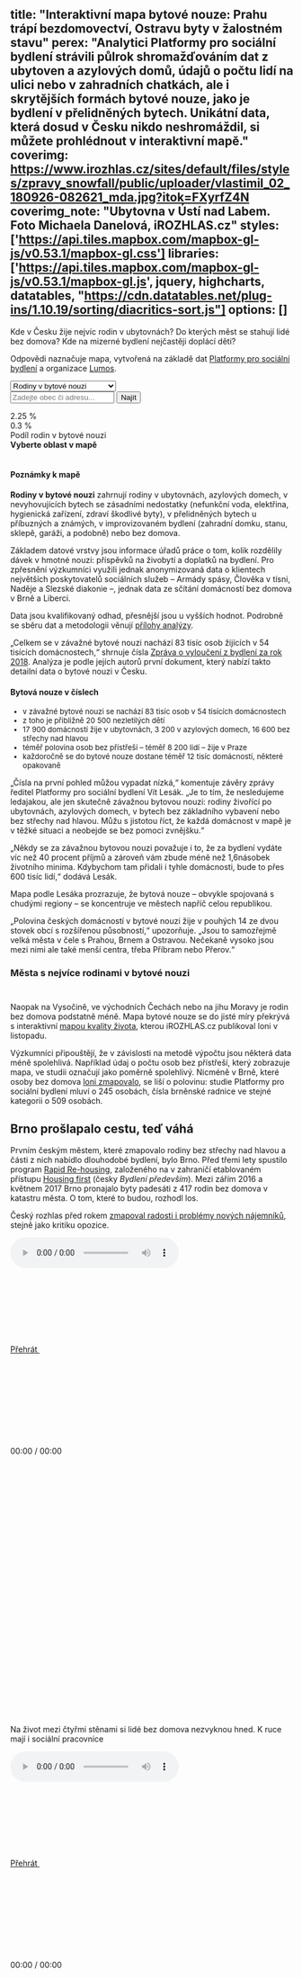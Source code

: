 title: "Interaktivní mapa bytové nouze: Prahu trápí bezdomovectví, Ostravu byty v žalostném stavu"
perex: "Analytici Platformy pro sociální bydlení strávili půlrok shromažďováním dat z ubytoven a azylových domů, údajů o počtu lidí na ulici nebo v zahradních chatkách, ale i skrytějších formách bytové nouze, jako je bydlení v přelidněných bytech. Unikátní data, která dosud v Česku nikdo neshromáždil, si můžete prohlédnout v interaktivní mapě."
coverimg: https://www.irozhlas.cz/sites/default/files/styles/zpravy_snowfall/public/uploader/vlastimil_02_180926-082621_mda.jpg?itok=FXyrfZ4N
coverimg_note: "Ubytovna v Ústí nad Labem. Foto Michaela Danelová, iROZHLAS.cz"
styles: ['https://api.tiles.mapbox.com/mapbox-gl-js/v0.53.1/mapbox-gl.css']
libraries: ['https://api.tiles.mapbox.com/mapbox-gl-js/v0.53.1/mapbox-gl.js', jquery, highcharts, datatables, "https://cdn.datatables.net/plug-ins/1.10.19/sorting/diacritics-sort.js"]
options: []
---

Kde v Česku žije nejvíc rodin v ubytovnách? Do kterých měst se stahují lidé bez domova? Kde na mizerné bydlení nejčastěji doplácí děti?

Odpovědi naznačuje mapa, vytvořená na základě dat [Platformy pro sociální bydlení](https://socialnibydleni.org/) a organizace [Lumos](https://www.wearelumos.org/czechrepublic/).

<wide>
<select id="topic_select">
	<option value="Rodiny v bytové nouzi">Rodiny v bytové nouzi</option>
	<option value="Rodiny v ubytovnách">Rodiny v ubytovnách</option>
	<option value="Rodiny v azylových domech">Rodiny v azylových domech</option>
	<option value="Osoby bez přístřeší">Osoby bez přístřeší</option>
</select>
<form action="?" id='frm-geocode'>
	<div class="inputs">
	<input type="text" id="inp-geocode" placeholder="Zadejte obec či adresu...">
	<input type="submit" id="inp-btn" value="Najít">
	</div>
</form>
<div id="map"></div>
<div id="scale">
<div id="clr_max">2.25 %</div>
<div id="clr"></div>
<div id="clr_min">0.3 %<br>Podíl rodin v bytové nouzi</div>
</div>
<div id="legend"><b>Vyberte oblast v mapě</b></div>
</wide>

<br>

<div class="b-inline">
<div class="b-inline__wrap">
<div class="b-inline__content">
<div class="text-sm">
<h4>Poznámky k mapě</h4>
<p><b>Rodiny v bytové nouzi</b> zahrnují rodiny v ubytovnách, azylových domech, v nevyhovujících bytech se zásadními nedostatky (nefunkční voda, elektřina, hygienická zařízení, zdraví škodlivé byty), v přelidněných bytech u příbuzných a známých, v improvizovaném bydlení (zahradní domku, stanu, sklepě, garáži, a podobně) nebo bez domova.</p>
<p>Základem datové vrstvy jsou informace úřadů práce o tom, kolik rozdělily dávek v hmotné nouzi: příspěvků na živobytí a doplatků na bydlení. Pro zpřesnění výzkumníci využili jednak anonymizovaná data o klientech největších poskytovatelů sociálních služeb – Armády spásy, Člověka v tísni, Naděje a Slezské diakonie –, jednak data ze sčítání domácností bez domova v Brně a Liberci.</p>
<p>Data jsou kvalifikovaný odhad, přesnější jsou u vyšších hodnot. Podrobně se sběru dat a metodologii věnují <a href="https://www.ditearodina.cz/images/Zpr%C3%A1va-o-vylou%C4%8Den%C3%AD-z-bydlen%C3%AD-za-rok-2018.pdf">přílohy analýzy</a>.</p>
</div></div></div></div>

„Celkem se v závažné bytové nouzi nachází 83 tisíc osob žijících v 54 tisících domácnostech,“ shrnuje čísla [Zpráva o vyloučení z bydlení za rok 2018](https://socialnibydleni.org/wp-content/uploads/2019/04/Zpr%C3%A1va-o-vylou%C4%8Den%C3%AD-z-bydlen%C3%AD-za-rok-2018.pdf). Analýza je podle jejích autorů první dokument, který nabízí takto detailní data o bytové nouzi v Česku.

<right>
<h4>Bytová nouze v číslech</h4>
<ul style="font-size: 13px !important">
	<li>v závažné bytové nouzi se nachází 83 tisíc osob v 54 tisících domácnostech</li>
	<li>z toho je přibližně 20 500 nezletilých dětí</li>
	<li>17 900 domácností žije v ubytovnách, 3 200 v azylových domech, 16 600 bez střechy nad hlavou</li>
	<li>téměř polovina osob bez přístřeší – téměř 8 200 lidí – žije v Praze</li>
	<li>každoročně se do bytové nouze dostane téměř 12 tisíc domácností, některé opakovaně</li>
</ul>
</right>

„Čísla na první pohled můžou vypadat nízká,“ komentuje závěry zprávy ředitel Platformy pro sociální bydlení Vít Lesák. „Je to tím, že nesledujeme ledajakou, ale jen skutečně závažnou bytovou nouzi: rodiny živořící po ubytovnách, azylových domech, v bytech bez základního vybavení nebo bez střechy nad hlavou. Můžu s jistotou říct, že každá domácnost v mapě je v těžké situaci a neobejde se bez pomoci zvnějšku.“

„Někdy se za závažnou bytovou nouzi považuje i to, že za bydlení vydáte víc než 40 procent příjmů a zároveň vám zbude méně než 1,6násobek životního minima. Kdybychom tam přidali i tyhle domácnosti, bude to přes 600 tisíc lidí,“ dodává Lesák.

Mapa podle Lesáka prozrazuje, že bytová nouze – obvykle spojovaná s chudými regiony – se koncentruje ve městech napříč celou republikou.

„Polovina českých domácností v bytové nouzi žije v pouhých 14 ze dvou stovek obcí s rozšířenou působností,“ upozorňuje. „Jsou to samozřejmě velká města v čele s Prahou, Brnem a Ostravou. Nečekaně vysoko jsou mezi nimi ale také menší centra, třeba Příbram nebo Přerov.“

<h3>Města s nejvíce rodinami v bytové nouzi</h3>

<wide>
<div id="mestaid">
	<table id="mesta" class="display" style="width:100%; margin-bottom: 25px"></table>
</div>
</wide>

Naopak na Vysočině, ve východních Čechách nebo na jihu Moravy je rodin bez domova podstatně méně. Mapa bytové nouze se do jisté míry překrývá s interaktivní [mapou kvality života](https://www.irozhlas.cz/zpravy-domov/mapa-kvality-zivota-median-prokop-kscm-spd_1811220600_jab), kterou iROZHLAS.cz publikoval loni v listopadu.

Výzkumníci připouštějí, že v závislosti na metodě výpočtu jsou některá data méně spolehlivá. Například údaj o počtu osob bez přístřeší, který zobrazuje mapa, ve studii označují jako poměrně spolehlivý. Nicméně v Brně, které osoby bez domova [loni zmapovalo](https://www.brno.cz/fileadmin/user_upload/sprava_mesta/magistrat_mesta_brna/KPMB/032018/180328_zprava_bezdomovectvi.pdf), se liší o polovinu: studie Platformy pro sociální bydlení mluví o 245 osobách, čísla brněnské radnice ve stejné kategorii o 509 osobách.

## Brno prošlapalo cestu, teď váhá

Prvním českým městem, které zmapovalo rodiny bez střechy nad hlavou a části z nich nabídlo dlouhodobé bydlení, bylo Brno. Před třemi lety spustilo program [Rapid Re-housing](https://hf.socialnibydleni.org/rapid-re-housing-brno), založeného na v zahraničí etablovaném přístupu [Housing first](https://hf.socialnibydleni.org/z%C3%A1kladn%C3%AD-principy) (česky _Bydlení především_). Mezi zářím 2016 a květnem 2017 Brno pronajalo byty padesáti z 417 rodin bez domova v katastru města. O tom, které to budou, rozhodl los.

Český rozhlas před rokem [zmapoval radosti i problémy nových nájemníků](https://radiozurnal.rozhlas.cz/novy-zacatek-7295630), stejně jako kritiku opozice.

<div class="audiobox">

<!-- audio -->
<div class="b-inline b-inline--left">
  <div class="b-inline__wrap">
    <div class="b-audio-player js-audio">
      <div class="js-out">
        <audio controls="">
          <source src="https://www.irozhlas.cz/sites/default/files/uploader_unmanaged/bytnouze_brno_olga2_190610-135248_cib.mp3" type="audio/mpeg">
          Váš prohlížeč nepodporuje přehrávání audia.
        </audio>
      </div>
      <div class="b-audio-player__controls">
        <a href="#" class="b-audio-player__play play-btn">
          Přehrát
          <span class="icon-svg icon-svg--play ">
    <svg class="icon-svg__svg" xmlns:xlink="http://www.w3.org/1999/xlink">
      <use xlink:href="/sites/all/themes/custom/irozhlas/img/bg/icons-svg.svg#icon-play" x="0" y="0" width="100%" height="100%"></use></svg>
  </span>          <span class="icon-svg icon-svg--pause ">
    <svg class="icon-svg__svg" xmlns:xlink="http://www.w3.org/1999/xlink">
      <use xlink:href="/sites/all/themes/custom/irozhlas/img/bg/icons-svg.svg#icon-pause" x="0" y="0" width="100%" height="100%"></use></svg>
  </span>        </a>
        <p class="b-audio-player__time">00:00 / 00:00</p>
        <p class="b-audio-player__sound">
          <span class="b-audio-player__mute">
            <span class="icon-svg icon-svg--mute ">
    <svg class="icon-svg__svg" xmlns:xlink="http://www.w3.org/1999/xlink">
      <use xlink:href="/sites/all/themes/custom/irozhlas/img/bg/icons-svg.svg#icon-mute" x="0" y="0" width="100%" height="100%"></use></svg>
  </span>          </span>
          <span class="b-audio-player__sound-bar">
            <span class="icon-svg icon-svg--audio-player-dots ">
    <svg class="icon-svg__svg" xmlns:xlink="http://www.w3.org/1999/xlink">
      <use xlink:href="/sites/all/themes/custom/irozhlas/img/bg/icons-svg.svg#icon-audio-player-dots" x="0" y="0" width="100%" height="100%"></use></svg>
  </span>            <span class="b-audio-player__sound-progress" style="width: 100%;">
              <span class="icon-svg icon-svg--audio-player-dots ">
    <svg class="icon-svg__svg" xmlns:xlink="http://www.w3.org/1999/xlink">
      <use xlink:href="/sites/all/themes/custom/irozhlas/img/bg/icons-svg.svg#icon-audio-player-dots" x="0" y="0" width="100%" height="100%"></use></svg>
  </span>            </span>
          </span>
        </p>
        <div class="b-audio-player__bar">
          <div class="b-audio-player__progress"></div>
        </div>
      </div>
      <p class="b-audio-player__title">
        Na život mezi čtyřmi stěnami si lidé bez domova nezvyknou hned. K ruce mají i sociální pracovnice</p>
    </div>
  </div>
</div>

<!-- audio -->
<div class="b-inline b-inline--left">
  <div class="b-inline__wrap">
    <div class="b-audio-player js-audio">
      <div class="js-out">
        <audio controls="">
          <source src="https://www.irozhlas.cz/sites/default/files/uploader_unmanaged/bytnouze_brno_kerndl_190610-135248_cib.mp3" type="audio/mpeg">
          Váš prohlížeč nepodporuje přehrávání audia.
        </audio>
      </div>
      <div class="b-audio-player__controls">
        <a href="#" class="b-audio-player__play play-btn">
          Přehrát
          <span class="icon-svg icon-svg--play ">
    <svg class="icon-svg__svg" xmlns:xlink="http://www.w3.org/1999/xlink">
      <use xlink:href="/sites/all/themes/custom/irozhlas/img/bg/icons-svg.svg#icon-play" x="0" y="0" width="100%" height="100%"></use></svg>
  </span>          <span class="icon-svg icon-svg--pause ">
    <svg class="icon-svg__svg" xmlns:xlink="http://www.w3.org/1999/xlink">
      <use xlink:href="/sites/all/themes/custom/irozhlas/img/bg/icons-svg.svg#icon-pause" x="0" y="0" width="100%" height="100%"></use></svg>
  </span>        </a>
        <p class="b-audio-player__time">00:00 / 00:00</p>
        <p class="b-audio-player__sound">
          <span class="b-audio-player__mute">
            <span class="icon-svg icon-svg--mute ">
    <svg class="icon-svg__svg" xmlns:xlink="http://www.w3.org/1999/xlink">
      <use xlink:href="/sites/all/themes/custom/irozhlas/img/bg/icons-svg.svg#icon-mute" x="0" y="0" width="100%" height="100%"></use></svg>
  </span>          </span>
          <span class="b-audio-player__sound-bar">
            <span class="icon-svg icon-svg--audio-player-dots ">
    <svg class="icon-svg__svg" xmlns:xlink="http://www.w3.org/1999/xlink">
      <use xlink:href="/sites/all/themes/custom/irozhlas/img/bg/icons-svg.svg#icon-audio-player-dots" x="0" y="0" width="100%" height="100%"></use></svg>
  </span>            <span class="b-audio-player__sound-progress" style="width: 100%;">
              <span class="icon-svg icon-svg--audio-player-dots ">
    <svg class="icon-svg__svg" xmlns:xlink="http://www.w3.org/1999/xlink">
      <use xlink:href="/sites/all/themes/custom/irozhlas/img/bg/icons-svg.svg#icon-audio-player-dots" x="0" y="0" width="100%" height="100%"></use></svg>
  </span>            </span>
          </span>
        </p>
        <div class="b-audio-player__bar">
          <div class="b-audio-player__progress"></div>
        </div>
      </div>
      <p class="b-audio-player__title">
        Brno chce vymýtit bezdomovectví. Naráží na výtky opozice i obyvatel
      </p>
    </div>
  </div>
</div>

</div>

Brněnská iniciativa získala [ocenění Evropské komise](https://twitter.com/EUinmyRegion/status/917817250266181638) a nejstarší evropskou cenu za sociální inovace [SozialMarie](https://www.sozialmarie.org/assets/media/about-the-award-ceremony-2018-press.pdf). Pro její přijetí v Česku ale byla klíčová [závěrečná zpráva](https://drive.google.com/file/d/1B8WJuQ1PG5k7J6V_EAuU8SQgQhFDY2t5/view) výzkumníků Ostravské univerzity, sepsaná rok po zabydlení padesáti rodin.

Ta program zhodnotila jako jednoznačný úspěch – například původní cíl programu, aby si alespoň 80 procent rodin udrželo bydlení, se podle zprávy podařilo splnit s rezervou. Po dvanácti měsících od nastěhování přišly o byt pouze dvě rodiny. Oproti kontrolní skupině – brněnských rodin bez domova – měli účastníci programu Rapid Re-housing 2× vyšší jistotu bydlení, 4,5× nižší riziko vážného duševního onemocnění matky nebo 3× nižší riziko hospitalizace některého člena rodiny.

Brněnský program inspiroval také Ministerstvo práce a sociálních věcí. Na úspěch zareagovalo titulem Podpora programu Housing first, ve kterém [rozděluje 150 milionů korun](https://www.esfcr.cz/vyzva-108-opz) z evropských dotací. Peníze jsou určené na platy sociálních pracovníků, kteří chudé lidi podporují v zabydlení, udržení bydlení a řešení dalších problémů chudých rodin. O příspěvek můžou žádat radnice nebo pomáhající organizace. Český rozhlas natáčel v pěti městech, které o peníze na sociální bydlení mají zájem.

_(Text pokračuje pod audiem.)_

<div class="audiobox">

<!-- audio -->
<div class="b-inline b-inline--left"><h3>Hodonín</h3>
  <div class="b-inline__wrap">
    <div class="b-audio-player js-audio">
      <div class="js-out">
        <audio controls="">
          <source src="https://www.irozhlas.cz/sites/default/files/uploader_unmanaged/bytnouze_hodonin_190610-171611_cib.mp3" type="audio/mpeg">
          Váš prohlížeč nepodporuje přehrávání audia.
        </audio>
      </div>
      <div class="b-audio-player__controls">
        <a href="#" class="b-audio-player__play play-btn">
          Přehrát
          <span class="icon-svg icon-svg--play ">
    <svg class="icon-svg__svg" xmlns:xlink="http://www.w3.org/1999/xlink">
      <use xlink:href="/sites/all/themes/custom/irozhlas/img/bg/icons-svg.svg#icon-play" x="0" y="0" width="100%" height="100%"></use></svg>
  </span>          <span class="icon-svg icon-svg--pause ">
    <svg class="icon-svg__svg" xmlns:xlink="http://www.w3.org/1999/xlink">
      <use xlink:href="/sites/all/themes/custom/irozhlas/img/bg/icons-svg.svg#icon-pause" x="0" y="0" width="100%" height="100%"></use></svg>
  </span>        </a>
        <p class="b-audio-player__time">00:00 / 00:00</p>
        <p class="b-audio-player__sound">
          <span class="b-audio-player__mute">
            <span class="icon-svg icon-svg--mute ">
    <svg class="icon-svg__svg" xmlns:xlink="http://www.w3.org/1999/xlink">
      <use xlink:href="/sites/all/themes/custom/irozhlas/img/bg/icons-svg.svg#icon-mute" x="0" y="0" width="100%" height="100%"></use></svg>
  </span>          </span>
          <span class="b-audio-player__sound-bar">
            <span class="icon-svg icon-svg--audio-player-dots ">
    <svg class="icon-svg__svg" xmlns:xlink="http://www.w3.org/1999/xlink">
      <use xlink:href="/sites/all/themes/custom/irozhlas/img/bg/icons-svg.svg#icon-audio-player-dots" x="0" y="0" width="100%" height="100%"></use></svg>
  </span>            <span class="b-audio-player__sound-progress" style="width: 100%;">
              <span class="icon-svg icon-svg--audio-player-dots ">
    <svg class="icon-svg__svg" xmlns:xlink="http://www.w3.org/1999/xlink">
      <use xlink:href="/sites/all/themes/custom/irozhlas/img/bg/icons-svg.svg#icon-audio-player-dots" x="0" y="0" width="100%" height="100%"></use></svg>
  </span>            </span>
          </span>
        </p>
        <div class="b-audio-player__bar">
          <div class="b-audio-player__progress"></div>
        </div>
      </div>
      <p class="b-audio-player__title">
        <strong>Mluví: </strong>Ladislav Ambrozek (KDU-ČSL, místostarosta Hodonína), Alžběta Vrbíčková (terénní sociální pracovnice Hodonína), pan Skupina (nájemník sociálních bytů Hodonína, kterému by pomohlo Housing First). <strong>Natáčela: </strong>Karolína Peřestá.
      </p>
    </div>
  </div>
</div>

<!-- audio -->
<div class="b-inline b-inline--left"><h3>Jihlava</h3>
  <div class="b-inline__wrap">
    <div class="b-audio-player js-audio">
      <div class="js-out">
        <audio controls="">
          <source src="https://www.irozhlas.cz/sites/default/files/uploader_unmanaged/bytnouze_jihlava_190610-135248_cib.mp3" type="audio/mpeg">
          Váš prohlížeč nepodporuje přehrávání audia.
        </audio>
      </div>
      <div class="b-audio-player__controls">
        <a href="#" class="b-audio-player__play play-btn">
          Přehrát
          <span class="icon-svg icon-svg--play ">
    <svg class="icon-svg__svg" xmlns:xlink="http://www.w3.org/1999/xlink">
      <use xlink:href="/sites/all/themes/custom/irozhlas/img/bg/icons-svg.svg#icon-play" x="0" y="0" width="100%" height="100%"></use></svg>
  </span>          <span class="icon-svg icon-svg--pause ">
    <svg class="icon-svg__svg" xmlns:xlink="http://www.w3.org/1999/xlink">
      <use xlink:href="/sites/all/themes/custom/irozhlas/img/bg/icons-svg.svg#icon-pause" x="0" y="0" width="100%" height="100%"></use></svg>
  </span>        </a>
        <p class="b-audio-player__time">00:00 / 00:00</p>
        <p class="b-audio-player__sound">
          <span class="b-audio-player__mute">
            <span class="icon-svg icon-svg--mute ">
    <svg class="icon-svg__svg" xmlns:xlink="http://www.w3.org/1999/xlink">
      <use xlink:href="/sites/all/themes/custom/irozhlas/img/bg/icons-svg.svg#icon-mute" x="0" y="0" width="100%" height="100%"></use></svg>
  </span>          </span>
          <span class="b-audio-player__sound-bar">
            <span class="icon-svg icon-svg--audio-player-dots ">
    <svg class="icon-svg__svg" xmlns:xlink="http://www.w3.org/1999/xlink">
      <use xlink:href="/sites/all/themes/custom/irozhlas/img/bg/icons-svg.svg#icon-audio-player-dots" x="0" y="0" width="100%" height="100%"></use></svg>
  </span>            <span class="b-audio-player__sound-progress" style="width: 100%;">
              <span class="icon-svg icon-svg--audio-player-dots ">
    <svg class="icon-svg__svg" xmlns:xlink="http://www.w3.org/1999/xlink">
      <use xlink:href="/sites/all/themes/custom/irozhlas/img/bg/icons-svg.svg#icon-audio-player-dots" x="0" y="0" width="100%" height="100%"></use></svg>
  </span>            </span>
          </span>
        </p>
        <div class="b-audio-player__bar">
          <div class="b-audio-player__progress"></div>
        </div>
      </div>
      <p class="b-audio-player__title">
        <strong>Mluví: </strong>Daniel Škarka, radní z uskupení FORUM Jihlava. <strong>Natáčel: </strong>Daniel Zach.
      </p>
    </div>
  </div>
</div>

<!-- audio -->
<div class="b-inline b-inline--left"><h3>Plzeň</h3>
  <div class="b-inline__wrap">
    <div class="b-audio-player js-audio">
      <div class="js-out">
        <audio controls="">
          <source src="https://www.irozhlas.cz/sites/default/files/uploader_unmanaged/bytnouze_plzen_190610-135248_cib.mp3" type="audio/mpeg">
          Váš prohlížeč nepodporuje přehrávání audia.
        </audio>
      </div>
      <div class="b-audio-player__controls">
        <a href="#" class="b-audio-player__play play-btn">
          Přehrát
          <span class="icon-svg icon-svg--play ">
    <svg class="icon-svg__svg" xmlns:xlink="http://www.w3.org/1999/xlink">
      <use xlink:href="/sites/all/themes/custom/irozhlas/img/bg/icons-svg.svg#icon-play" x="0" y="0" width="100%" height="100%"></use></svg>
  </span>          <span class="icon-svg icon-svg--pause ">
    <svg class="icon-svg__svg" xmlns:xlink="http://www.w3.org/1999/xlink">
      <use xlink:href="/sites/all/themes/custom/irozhlas/img/bg/icons-svg.svg#icon-pause" x="0" y="0" width="100%" height="100%"></use></svg>
  </span>        </a>
        <p class="b-audio-player__time">00:00 / 00:00</p>
        <p class="b-audio-player__sound">
          <span class="b-audio-player__mute">
            <span class="icon-svg icon-svg--mute ">
    <svg class="icon-svg__svg" xmlns:xlink="http://www.w3.org/1999/xlink">
      <use xlink:href="/sites/all/themes/custom/irozhlas/img/bg/icons-svg.svg#icon-mute" x="0" y="0" width="100%" height="100%"></use></svg>
  </span>          </span>
          <span class="b-audio-player__sound-bar">
            <span class="icon-svg icon-svg--audio-player-dots ">
    <svg class="icon-svg__svg" xmlns:xlink="http://www.w3.org/1999/xlink">
      <use xlink:href="/sites/all/themes/custom/irozhlas/img/bg/icons-svg.svg#icon-audio-player-dots" x="0" y="0" width="100%" height="100%"></use></svg>
  </span>            <span class="b-audio-player__sound-progress" style="width: 100%;">
              <span class="icon-svg icon-svg--audio-player-dots ">
    <svg class="icon-svg__svg" xmlns:xlink="http://www.w3.org/1999/xlink">
      <use xlink:href="/sites/all/themes/custom/irozhlas/img/bg/icons-svg.svg#icon-audio-player-dots" x="0" y="0" width="100%" height="100%"></use></svg>
  </span>            </span>
          </span>
        </p>
        <div class="b-audio-player__bar">
          <div class="b-audio-player__progress"></div>
        </div>
      </div>
      <p class="b-audio-player__title">
        <strong>Mluví: </strong>Martin Keleš (klient azylového domu Naděje), Daniel Svoboda (oblastní ředitel Naděje), Petr Moravec (manažer Ledovce), David Šlouf (ODS, radní Plzně). <strong>Natáčel: </strong>Lukáš Milota.
      </p>
    </div>
  </div>
</div>

<!-- audio -->
<div class="b-inline b-inline--left"><h3>Trutnov</h3>
  <div class="b-inline__wrap">
    <div class="b-audio-player js-audio">
      <div class="js-out">
        <audio controls="">
          <source src="https://www.irozhlas.cz/sites/default/files/uploader_unmanaged/bytnouze_trutnov_190610-135248_cib.mp3" type="audio/mpeg">
          Váš prohlížeč nepodporuje přehrávání audia.
        </audio>
      </div>
      <div class="b-audio-player__controls">
        <a href="#" class="b-audio-player__play play-btn">
          Přehrát
          <span class="icon-svg icon-svg--play ">
    <svg class="icon-svg__svg" xmlns:xlink="http://www.w3.org/1999/xlink">
      <use xlink:href="/sites/all/themes/custom/irozhlas/img/bg/icons-svg.svg#icon-play" x="0" y="0" width="100%" height="100%"></use></svg>
  </span>          <span class="icon-svg icon-svg--pause ">
    <svg class="icon-svg__svg" xmlns:xlink="http://www.w3.org/1999/xlink">
      <use xlink:href="/sites/all/themes/custom/irozhlas/img/bg/icons-svg.svg#icon-pause" x="0" y="0" width="100%" height="100%"></use></svg>
  </span>        </a>
        <p class="b-audio-player__time">00:00 / 00:00</p>
        <p class="b-audio-player__sound">
          <span class="b-audio-player__mute">
            <span class="icon-svg icon-svg--mute ">
    <svg class="icon-svg__svg" xmlns:xlink="http://www.w3.org/1999/xlink">
      <use xlink:href="/sites/all/themes/custom/irozhlas/img/bg/icons-svg.svg#icon-mute" x="0" y="0" width="100%" height="100%"></use></svg>
  </span>          </span>
          <span class="b-audio-player__sound-bar">
            <span class="icon-svg icon-svg--audio-player-dots ">
    <svg class="icon-svg__svg" xmlns:xlink="http://www.w3.org/1999/xlink">
      <use xlink:href="/sites/all/themes/custom/irozhlas/img/bg/icons-svg.svg#icon-audio-player-dots" x="0" y="0" width="100%" height="100%"></use></svg>
  </span>            <span class="b-audio-player__sound-progress" style="width: 100%;">
              <span class="icon-svg icon-svg--audio-player-dots ">
    <svg class="icon-svg__svg" xmlns:xlink="http://www.w3.org/1999/xlink">
      <use xlink:href="/sites/all/themes/custom/irozhlas/img/bg/icons-svg.svg#icon-audio-player-dots" x="0" y="0" width="100%" height="100%"></use></svg>
  </span>            </span>
          </span>
        </p>
        <div class="b-audio-player__bar">
          <div class="b-audio-player__progress"></div>
        </div>
      </div>
      <p class="b-audio-player__title">
        <strong>Mluví: </strong>Jiří Špelda, ředitel Oblastní charity Trutnov. <strong>Natáčel: </strong>Tomáš Lörincz.
      </p>
    </div>
  </div>
</div>

</div>

V Brně se mezitím rozhořel spor o to, jestli a jak peníze nabízené ministerstvem využít pro pokračování programu. Program Rapid Re-housing byl dítětem hnutí Žít Brno, které ovšem v loňských komunálních volbách propadlo. Nová koalice, vedená ODS, s pozitivním vyzněním zprávy Ostravské univerzity nesouhlasí. Doplnila ji detailním rozpisem nákladů města [(příloha č. 3)](https://www.brno.cz/fileadmin/user_upload/sprava_mesta/magistrat_mesta_brna/ORGO/materialy-zmb/ZMB_Z8-05/MMB2019000000312.pdf), ve které uvádí téměř půlmilionový dluh rodin na nájemném, čtvrtmilionový dluh na platbách za komunální odpad, ale také ušlý zisk radnice oproti běžnému nájemnému. Dohromady vyčísluje náklady města na téměř tři a půl milionu korun.

Po dvou letech od nastěhování rodin se také podstatně zhoršila bilance zachování bydlení. Z původních padesáti dnes zůstává v bytech 46 rodin a šesti dalším kvůli dluhům vystěhování hrozí.

Současné vedení Brna se přesto do výzvy ministerstva přihlásilo. Podle Martina Freunda, bývalého zastupitele za hnutí Žít Brno, zodpovědného za program Rapid Re-housing, je ale žádost radnice o peníze na dvacítku bytů málo ambiciózní.

„Minimum by mělo být osmdesát bytů na dva roky,“ kritizuje radnici. „Myslím si, že i to je relativně kompromis. Město má 29 tisíc bytů. Kdyby prosadilo alespoň těch osmdesát, byl by to signifikantní počet. Teď je to jenom trapné.“

Definitivně má o zapojení do programu rozhodnout brněnské zastupitelstvo v polovině června. Podrobně situaci ve městě, včetně důsledků pro další adepty na účast v ministerském programu Housing first, mapuje pořad Zaostřeno.

<!--[[ZPRAVY_PHOTOGALLERY_PLACEHOLDER:2]]-->

## Města o chudých rodinách nemají přehled

Brněnský příběh je v mnohém výjimečný. Jak vysvětlují autoři celorepublikové analýzy z Platformy pro sociální bydlení, většina ostatních měst takový přehled o svých rodinách v nouzi nemá.

„Další důležitá zpráva – i když tu z mapy nevyčtete – je ta, že města o rodinách v bytové nouzi obvykle moc neví,“ analytik Platformy pro sociální bydlení Jan Snopek. „Většinou neplatí, že místní samospráva zná situaci ve své obci nejlépe.“

„Je to důležité proto, že právě znalost lokálních podmínek se většinou udává jako hlavní důvod, proč by bytovou nouzi měla řešit obec, ta je problému nejblíž. U většiny měst ale tenhle předpoklad neplatí. Samozřejmě jsou výjimky, kde mají bytovou nouzi slušně zmapovanou: kromě Brna taky Liberec, Hradec Králové nebo Přerov,“ doplňuje Snopek.

Největší část ze šestiměsíčního shromažďování dat výzkumníci věnovali právě získávání informací od jednotlivých obcí. Oslovili 25 měst, ve kterých žije nejvíce rodin s dětmi v bytové nouzi. Zajímala je velikost bytového fondu, počet rodin v různých formách bytové nouze a počet bytů, které jim byly přiděleny. Tedy možnosti jednotlivých obcí poskytnout rodinám v nouzi přijatelné bydlení.

<h3>Bytový fond</h3>

<wide>
<div id="bytyid">
	<table id="byty" class="display" style="width:100%; margin-bottom: 25px"></table>
</div>
</wide>

<a id="note"></a>

<small>Zdroj dat: Platforma pro sociální bydlení, Lumos</small>

_<sup>*</sup> Data jsou za byty svěřené do správy městským částem. Magistrát disponuje dalšími 8 130 byty, v roce 2017 přidělil rodinám s dětmi v ubytovnách/azylových domech 10 bytů._

Poslední sloupce ilustrují právě to, že řada obcí nemá o svých klientech příliš dobrý přehled. V řadě případů je místo čísla prázdný prostor – tedy informace, že úřad taková data neeviduje.

Podle publikace Zpráva o vyloučení z bydlení za rok 2018 se rodiny v závažné bytové nouzi k městským bytům dostanou jen vzácně: pokud obec sociální byty vůbec nabízí, jen asi 15 procent z nich získají rodiny v závažné bytové nouzi.

## Bezdoplatkové zóny už zavedlo padesát měst

Mapa prozrazuje také to, že ubytovny a azylové domy se příliš nepřekrývají s regiony, které bytová nouze trápí nejvíc.

„Azylové domy jsou sociální služba, provozují je nejčastěji charity nebo přímo obce, mají lidem pomáhat. Není to sice plnohodnotné bydlení, ale může pomoci v krizové situaci,“ říká Vít Lesák. „Naproti tomu ubytovny pro rodiny, které tam bydlí, žádnou pomocí nejsou, jsou s nimi spojené spíš riziko a problémy.“

Ubytovny jsou úzce propojeny s doplatky na bydlení, které vyplácí úřady práce rodinám s nejnižšími příjmy. Ty často peníze vůbec nespatří – dávky nezřídka putují rovnou k majiteli ubytovny.

„Platíme 12 tisíc za 16 metrů čtverečních,“ říká například jedna z nájemnic ubytovny v Brně na Olomoucké ulici.

Obce proti ubytovnám bojují takzvanými bezdoplatkovými zónami, kde doplatek na bydlení neproplácejí. Analýza Platformy pro sociální bydlení ovšem upozorňuje, že takový krok více problémů vyvolá, než řeší.

„K listopadu 2018 mělo bezdoplatkové zóny na svém území již 52 obcí. Bezdoplatkové zóny však nevedou ke snížení bytové nouze, ale podle indicií z lokalit pravděpodobně přispívají k nucené migraci těchto osob a ke ztrátě sociálního zázemí. Hrozí také, že se k nejohroženějším nedostanou potřebné dávky na bydlení,“ tvrdí autoři publikace.

<wide><div id="doplatky" style="width: 100%; height: 500px"></div></wide>

„Určitě se to dá vysvětlit současným růstem ekonomiky,“ vysvětluje Českému rozhlasu klesající čísla Petr Beck z oddělení nepojistných dávek MPSV. „Je větší nabídka práce a poptávka po ní. Takže lidé tu práci mají. Mají i příjmy. Takže už potom nemusí být tolik závislí na dávkách.“

„Tak to není,“ nesouhlasí výzkumníci. „Řada lidí pokles interpretuje tak, že se dávky konečně dostanou jen k těm potřebným, a zároveň dochází ke snižování počtu domácností v bytové nouzi. Naše šetření ale ukázalo, že doplatek na bydlení pobírá jen přibližně 60 procent rodin a 40 procent bezdětných domácností žijících v ubytovnách – tedy domácností nacházejících se v závažné bytové nouzi.“
